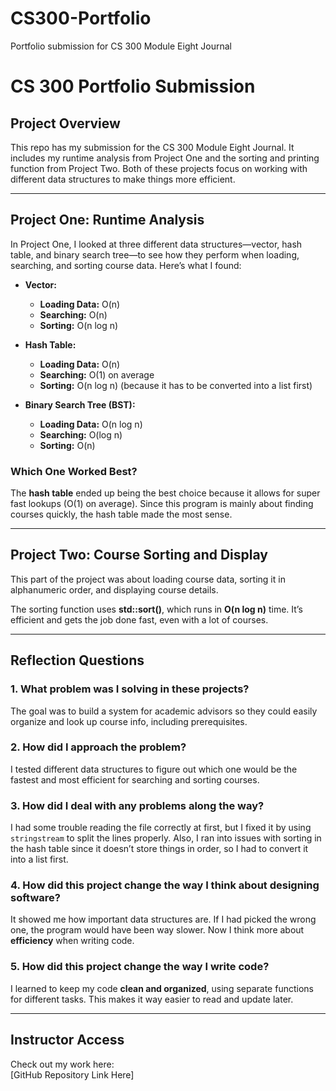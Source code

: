 # CS300-Portfolio
Portfolio submission for CS 300 Module Eight Journal
# CS 300 Portfolio Submission

## Project Overview
This repo has my submission for the CS 300 Module Eight Journal. It includes my runtime analysis from Project One and the sorting and printing function from Project Two. Both of these projects focus on working with different data structures to make things more efficient.

---

## **Project One: Runtime Analysis**
In Project One, I looked at three different data structures—vector, hash table, and binary search tree—to see how they perform when loading, searching, and sorting course data. Here’s what I found:

- **Vector:**  
  - **Loading Data:** O(n)  
  - **Searching:** O(n)  
  - **Sorting:** O(n log n)  

- **Hash Table:**  
  - **Loading Data:** O(n)  
  - **Searching:** O(1) on average  
  - **Sorting:** O(n log n) (because it has to be converted into a list first)  

- **Binary Search Tree (BST):**  
  - **Loading Data:** O(n log n)  
  - **Searching:** O(log n)  
  - **Sorting:** O(n)  

### **Which One Worked Best?**  
The **hash table** ended up being the best choice because it allows for super fast lookups (O(1) on average). Since this program is mainly about finding courses quickly, the hash table made the most sense.

---

## **Project Two: Course Sorting and Display**
This part of the project was about loading course data, sorting it in alphanumeric order, and displaying course details.

The sorting function uses **std::sort()**, which runs in **O(n log n)** time. It’s efficient and gets the job done fast, even with a lot of courses.

---

## **Reflection Questions**
### **1. What problem was I solving in these projects?**  
The goal was to build a system for academic advisors so they could easily organize and look up course info, including prerequisites.

### **2. How did I approach the problem?**  
I tested different data structures to figure out which one would be the fastest and most efficient for searching and sorting courses.

### **3. How did I deal with any problems along the way?**  
I had some trouble reading the file correctly at first, but I fixed it by using `stringstream` to split the lines properly. Also, I ran into issues with sorting in the hash table since it doesn’t store things in order, so I had to convert it into a list first.

### **4. How did this project change the way I think about designing software?**  
It showed me how important data structures are. If I had picked the wrong one, the program would have been way slower. Now I think more about **efficiency** when writing code.

### **5. How did this project change the way I write code?**  
I learned to keep my code **clean and organized**, using separate functions for different tasks. This makes it way easier to read and update later.

---

## **Instructor Access**
Check out my work here:  
[GitHub Repository Link Here]
